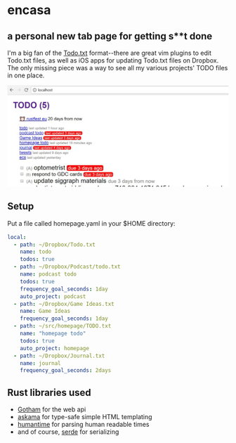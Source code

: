 # encasa

## a personal new tab page for getting s\*\*t done

I'm a big fan of the [Todo.txt](http://todotxt.org/) format--there are great vim plugins to edit Todo.txt files, as well as iOS apps for updating Todo.txt files on Dropbox. The only missing piece was a way to see all my various projects' TODO files in one place.

![screenshot](https://raw.githubusercontent.com/kevinw/encasa/master/docs/static/screenshot.jpg)

## Setup

Put a file called homepage.yaml in your $HOME directory:

```yaml
local:
  - path: ~/Dropbox/Todo.txt
    name: todo
    todos: true
  - path: ~/Dropbox/Podcast/todo.txt
    name: podcast todo
    todos: true
    frequency_goal_seconds: 1day
    auto_project: podcast
  - path: ~/Dropbox/Game Ideas.txt
    name: Game Ideas
    frequency_goal_seconds: 1day
  - path: ~/src/homepage/TODO.txt
    name: "homepage todo"
    todos: true
    auto_project: homepage
  - path: ~/Dropbox/Journal.txt
    name: journal
    frequency_goal_seconds: 2days
```

## Rust libraries used

* [Gotham](https://gotham.rs/) for the web api
* [askama](https://github.com/djc/askama) for type-safe simple HTML templating
* [humantime](https://github.com/tailhook/humantime) for parsing human readable times
* and of course, [serde](https://serde.rs/) for serializing


